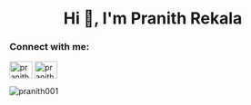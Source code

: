 <h1 align="center">Hi 👋, I'm Pranith Rekala</h1>

<h3 align="left">Connect with me:</h3>
<p align="left">
<a href="https://twitter.com/pranithrekala" target="blank"><img align="center" src="https://raw.githubusercontent.com/rahuldkjain/github-profile-readme-generator/master/src/images/icons/Social/twitter.svg" alt="pranithrekala" height="30" width="40" /></a>
<a href="https://linkedin.com/in/pranithrekala/" target="blank"><img align="center" src="https://raw.githubusercontent.com/rahuldkjain/github-profile-readme-generator/master/src/images/icons/Social/linked-in-alt.svg" alt="pranithrekala/" height="30" width="40" /></a>
</p>

<p><img align="center" src="https://github-readme-stats.vercel.app/api/top-langs?username=pranith001&show_icons=true&locale=en&layout=compact" alt="pranith001" /></p>
